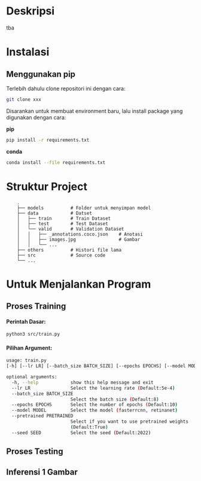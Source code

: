 # Deskripsi
tba

# Instalasi
## Menggunakan pip

Terlebih dahulu clone repositori ini dengan cara:

```bash
git clone xxx
```

Disarankan untuk membuat environment baru, lalu install package yang digunakan dengan cara:

**pip**

```bash
pip install -r requirements.txt
```

**conda**
```bash
conda install --file requirements.txt
```

# Struktur Project
```
    .
    ├── models          # Folder untuk menyimpan model 
    ├── data            # Datset       
    │   ├── train       # Train Dataset  
    │   ├── test        # Test Dataset 
    │   └── valid       # Validation Dataset 
    │   │   ├── _annotations.coco.json    # Anotasi
    │   │   ├── images.jpg                # Gambar   
    │   │   └── ...    
    ├── others          # Histori file lama          
    ├── src             # Source code 
    └── ...
```

# Untuk Menjalankan Program
## Proses Training

#### Perintah Dasar:

```bash
python3 src/train.py
```

#### Pilihan Argument:
```bash
usage: train.py
[-h] [--lr LR] [--batch_size BATCH_SIZE] [--epochs EPOCHS] [--model MODEL] [--pretrained PRETRAINED] [--seed SEED]

optional arguments:
  -h, --help            show this help message and exit
  --lr LR               Select the learning rate (Default:5e-4)
  --batch_size BATCH_SIZE
                        Select the batch size (Default:8)
  --epochs EPOCHS       Select the number of epochs (Default:10)
  --model MODEL         Select the model (fasterrcnn, retinanet)
  --pretrained PRETRAINED
                        Select if you want to use pretrained weights
                        (Default:True)
  --seed SEED           Select the seed (Default:2022)
```

## Proses Testing

## Inferensi 1 Gambar
